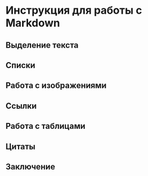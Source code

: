 # Инструкция для работы с Markdown

## Выделение текста 

## Списки

## Работа с изображениями 

## Ссылки 

## Работа с таблицами 

## Цитаты 

## Заключение
